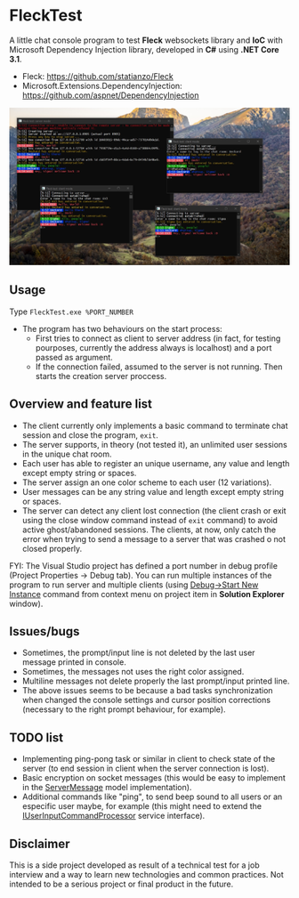 # FleckTest
A little chat console program to test __Fleck__ websockets library and __IoC__ with Microsoft Dependency Injection library, developed in __C#__ using __.NET Core 3.1__.

* Fleck: https://github.com/statianzo/Fleck
* Microsoft.Extensions.DependencyInjection: https://github.com/aspnet/DependencyInjection

![FleckTest.jpg](https://github.com/VisualStudioEX3/FleckTest/blob/master/FleckTest.jpg)

## Usage
Type `FleckTest.exe %PORT_NUMBER`

* The program has two behaviours on the start process:
  * First tries to connect as client to server address (in fact, for testing pourposes, currently the address always is localhost) and a port passed as argument.
  * If the connection failed, assumed to the server is not running. Then starts the creation server proccess.

## Overview and feature list
* The client currently only implements a basic command to terminate chat session and close the program, `exit`.
* The server supports, in theory (not tested it), an unlimited user sessions in the unique chat room.
* Each user has able to register an unique username, any value and length except empty string or spaces.
* The server assign an one color scheme to each user (12 variations).
* User messages can be any string value and length except empty string or spaces.
* The server can detect any client lost connection (the client crash or exit using the close window command instead of `exit` command) to avoid active ghost/abandoned sessions. The clients, at now, only catch the error when trying to send a message to a server that was crashed o not closed properly.

FYI: The Visual Studio project has defined a port number in debug profile (Project Properties -> Debug tab). You can run multiple instances of the program to run server and multiple clients (using [Debug->Start New Instance](https://docs.microsoft.com/en-us/visualstudio/debugger/debug-multiple-processes?view=vs-2019) command from context menu on project item in __Solution Explorer__ window).

## Issues/bugs
* Sometimes, the prompt/input line is not deleted by the last user message printed in console.
* Sometimes, the messages not uses the right color assigned.
* Multiline messages not delete properly the last prompt/input printed line.
* The above issues seems to be because a bad tasks synchronization when changed the console settings and cursor position corrections (necessary to the right prompt behaviour, for example).

## TODO list
* Implementing ping-pong task or similar in client to check state of the server (to end session in client when the server connection is lost).
* Basic encryption on socket messages (this would be easy to implement in the [ServerMessage](https://github.com/VisualStudioEX3/FleckTest/blob/master/FleckTest/Models/ServerMessage.cs) model implementation).
* Additional commands like "ping", to send beep sound to all users or an especific user maybe, for example (this might need to extend the [IUserInputCommandProcessor](https://github.com/VisualStudioEX3/FleckTest/blob/master/FleckTest/Interfaces/IUserInputCommandProcessor.cs) service interface).

## Disclaimer
This is a side project developed as result of a technical test for a job interview and a way to learn new technologies and common practices. Not intended to be a serious project or final product in the future.
